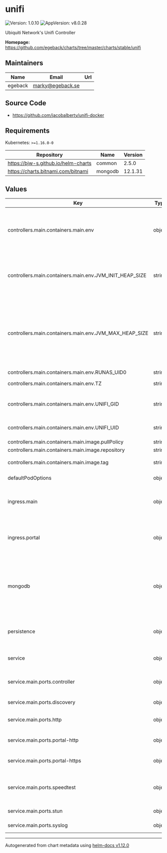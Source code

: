 # unifi

![Version: 1.0.10](https://img.shields.io/badge/Version-1.0.10-informational?style=flat-square) ![AppVersion: v8.0.28](https://img.shields.io/badge/AppVersion-v8.0.28-informational?style=flat-square)

Ubiquiti Network's Unifi Controller

**Homepage:** <https://github.com/egeback/charts/tree/master/charts/stable/unifi>

## Maintainers

| Name | Email | Url |
| ---- | ------ | --- |
| egeback | <marky@egeback.se> |  |

## Source Code

* <https://github.com/jacobalberty/unifi-docker>

## Requirements

Kubernetes: `>=1.16.0-0`

| Repository | Name | Version |
|------------|------|---------|
| https://bjw-s.github.io/helm-charts | common | 2.5.0 |
| https://charts.bitnami.com/bitnami | mongodb | 12.1.31 |

## Values

| Key | Type | Default | Description |
|-----|------|---------|-------------|
| controllers.main.containers.main.env | object | See below | environment variables. See more environment variables in the [image documentation](https://github.com/jacobalberty/unifi-docker#environment-variables). |
| controllers.main.containers.main.env.JVM_INIT_HEAP_SIZE | string | `nil` | Java Virtual Machine (JVM) initial, and minimum, heap size Unset value means there is no lower limit |
| controllers.main.containers.main.env.JVM_MAX_HEAP_SIZE | string | `"1024M"` | Java Virtual Machine (JVM) maximum heap size For larger installations a larger value is recommended. For memory constrained system this value can be lowered. |
| controllers.main.containers.main.env.RUNAS_UID0 | string | `"false"` | Run UniFi as root |
| controllers.main.containers.main.env.TZ | string | `"UTC"` | Set the container timezone |
| controllers.main.containers.main.env.UNIFI_GID | string | `"999"` | Specify the group ID the application will run as |
| controllers.main.containers.main.env.UNIFI_UID | string | `"999"` | Specify the user ID the application will run as |
| controllers.main.containers.main.image.pullPolicy | string | `"IfNotPresent"` | image pull policy |
| controllers.main.containers.main.image.repository | string | `"jacobalberty/unifi"` | image repository |
| controllers.main.containers.main.image.tag | string | `"{{ .Chart.AppVersion }}"` |  |
| defaultPodOptions | object | See below | pod security context. |
| ingress.main | object | See values.yaml | Enable and configure ingress settings for the chart under this key. |
| ingress.portal | object | See values.yaml | Enable and configure settings for the captive portal ingress under this key. |
| mongodb | object | See values.yaml | Enable and configure mongodb database subchart under this key.    For more options see [mongodb chart documentation](https://github.com/bitnami/charts/tree/master/bitnami/mongodb) |
| persistence | object | See values.yaml | Configure persistence settings for the chart under this key. |
| service | object | See values.yaml | Configures service settings for the chart. |
| service.main.ports.controller | object | See values.yaml | Configure Controller port used for device command/control |
| service.main.ports.discovery | object | See values.yaml | Configure device discovery port |
| service.main.ports.http | object | See values.yaml | Configure Web interface + API port |
| service.main.ports.portal-http | object | See values.yaml | Configure Captive Portal HTTP port |
| service.main.ports.portal-https | object | See values.yaml | Configure Captive Portal HTTPS port |
| service.main.ports.speedtest | object | See values.yaml | Configure Speedtest port (used for UniFi mobile speed test) |
| service.main.ports.stun | object | See values.yaml | Configure STUN port |
| service.main.ports.syslog | object | See values.yaml | Configure remote syslog port |

----------------------------------------------
Autogenerated from chart metadata using [helm-docs v1.12.0](https://github.com/norwoodj/helm-docs/releases/v1.12.0)
